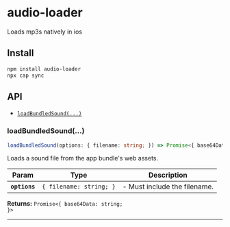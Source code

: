 # audio-loader

Loads mp3s natively in ios

## Install

```bash
npm install audio-loader
npx cap sync
```

## API

<docgen-index>

* [`loadBundledSound(...)`](#loadbundledsound)

</docgen-index>

<docgen-api>
<!--Update the source file JSDoc comments and rerun docgen to update the docs below-->

### loadBundledSound(...)

```typescript
loadBundledSound(options: { filename: string; }) => Promise<{ base64Data: string; }>
```

Loads a sound file from the app bundle's web assets.

| Param         | Type                               | Description                  |
| ------------- | ---------------------------------- | ---------------------------- |
| **`options`** | <code>{ filename: string; }</code> | - Must include the filename. |

**Returns:** <code>Promise&lt;{ base64Data: string; }&gt;</code>

--------------------

</docgen-api>
